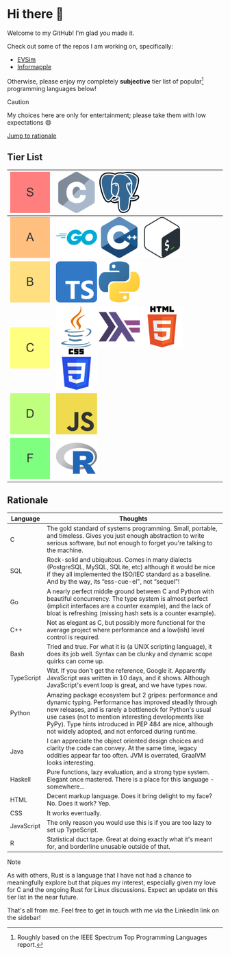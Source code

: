 # Hi there 👋

Welcome to my GitHub! I'm glad you made it.

Check out some of the repos I am working on, specifically:
- [EVSim](https://github.com/skrukwa/evsim)
- [Informapple](https://github.com/skrukwa/informapple)

Otherwise, please enjoy my completely **subjective** tier list of popular[^1] programming languages below!
[^1]: Roughly based on the IEEE Spectrum Top Programming Languages report.

> [!CAUTION]
> My choices here are only for entertainment; please take them with low expectations 😄

[Jump to rationale](#rationale)

## Tier List

| <img src="https://raw.githubusercontent.com/skrukwa/skrukwa/main/assets/_s.png" height="96"> | <img src="https://raw.githubusercontent.com/skrukwa/skrukwa/main/assets/c.png" height="96"> <img src="https://raw.githubusercontent.com/skrukwa/skrukwa/main/assets/pg.png" height="96"> |
| :-- | :-- |
| <img src="https://raw.githubusercontent.com/skrukwa/skrukwa/main/assets/_a.png" height="96"> | <img src="https://raw.githubusercontent.com/skrukwa/skrukwa/main/assets/go.png" height="96"> <img src="https://raw.githubusercontent.com/skrukwa/skrukwa/main/assets/cpp.png" height="96"> <img src="https://raw.githubusercontent.com/skrukwa/skrukwa/main/assets/bash.png" height="96"> |
| <img src="https://raw.githubusercontent.com/skrukwa/skrukwa/main/assets/_b.png" height="96"> | <img src="https://raw.githubusercontent.com/skrukwa/skrukwa/main/assets/ts.png" height="96"> <img src="https://raw.githubusercontent.com/skrukwa/skrukwa/main/assets/python.png" height="96"> |
| <img src="https://raw.githubusercontent.com/skrukwa/skrukwa/main/assets/_c.png" height="96"> | <img src="https://raw.githubusercontent.com/skrukwa/skrukwa/main/assets/java.png" height="96"> <img src="https://raw.githubusercontent.com/skrukwa/skrukwa/main/assets/haskell.png" height="96"> <img src="https://raw.githubusercontent.com/skrukwa/skrukwa/main/assets/html.png" height="96"> <img src="https://raw.githubusercontent.com/skrukwa/skrukwa/main/assets/css.png" height="96"> |
| <img src="https://raw.githubusercontent.com/skrukwa/skrukwa/main/assets/_d.png" height="96"> | <img src="https://raw.githubusercontent.com/skrukwa/skrukwa/main/assets/js.png" height="96"> |
| <img src="https://raw.githubusercontent.com/skrukwa/skrukwa/main/assets/_f.png" height="96"> | <img src="https://raw.githubusercontent.com/skrukwa/skrukwa/main/assets/r.png" height="96"> |

## Rationale

| Language | Thoughts |
| --- | --- |
| C          | The gold standard of systems programming. Small, portable, and timeless. Gives you just enough abstraction to write serious software, but not enough to forget you're talking to the machine. |
| SQL        | 	Rock-solid and ubiquitous. Comes in many dialects (PostgreSQL, MySQL, SQLite, etc) although it would be nice if they all implemented the ISO/IEC standard as a baseline. And by the way, its “ess-cue-el", not “sequel”! |
| Go         | 	A nearly perfect middle ground between C and Python with beautiful concurrency. The type system is almost perfect (implicit interfaces are a counter example), and the lack of bloat is refreshing (missing hash sets is a counter example). |
| C++        | Not as elegant as C, but possibly more functional for the average project where performance and a low(ish) level control is required. |
| Bash       | Tried and true. For what it is (a UNIX scripting language), it does its job well. Syntax can be clunky and dynamic scope quirks can come up. |
| TypeScript | Wat. If you don't get the reference, Google it. Apparently JavaScript was written in 10 days, and it shows. Although JavaScript's event loop is great, and we have types now. |
| Python     | Amazing package ecosystem but 2 gripes: performance and dynamic typing. Performance has improved steadily through new releases, and is rarely a bottleneck for Python's usual use cases (not to mention interesting developments like PyPy). Type hints introduced in PEP 484 are nice, although not widely adopted, and not enforced during runtime. |
| Java       | I can appreciate the object oriented design choices and clarity the code can convey. At the same time, legacy oddities appear far too often. JVM is overrated, GraalVM looks interesting.  |
| Haskell    | Pure functions, lazy evaluation, and a strong type system. Elegant once mastered. There is a place for this language - somewhere... |
| HTML       | Decent markup language. Does it bring delight to my face? No. Does it work? Yep. |
| CSS        | It works eventually. |
| JavaScript | The only reason you would use this is if you are too lazy to set up TypeScript. |
| R          | Statistical duct tape. Great at doing exactly what it's meant for, and borderline unusable outside of that. |


> [!NOTE]
> As with others, Rust is a language that I have not had a chance to meaningfully explore but that piques my interest, especially given my love for C and the ongoing Rust for Linux discussions.
> Expect an update on this tier list in the near future.




That's all from me. Feel free to get in touch with me via the LinkedIn link on the sidebar!
